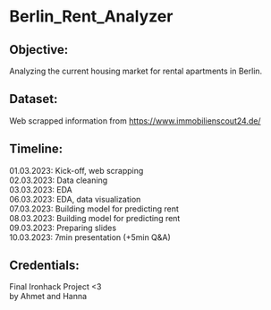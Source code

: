 # Berlin_Rent_Analyzer

## Objective:
Analyzing the current housing market for rental apartments in Berlin.

## Dataset:
Web scrapped information from https://www.immobilienscout24.de/

## Timeline: 
01.03.2023: Kick-off, web scrapping    
02.03.2023: Data cleaning  
03.03.2023: EDA     
06.03.2023: EDA, data visualization  
07.03.2023: Building model for predicting rent  
08.03.2023: Building model for predicting rent  
09.03.2023: Preparing slides  
10.03.2023: 7min presentation (+5min Q&A)  

## Credentials:
Final Ironhack Project <3  
by Ahmet and Hanna
